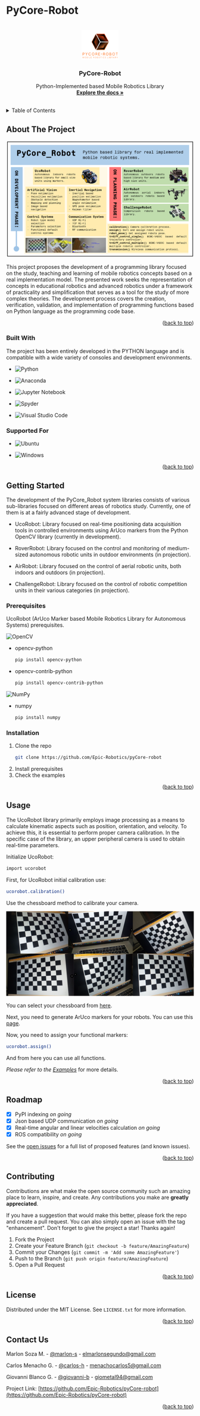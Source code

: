 # PyCore-Robot

<!-- PROJECT LOGO -->
<br />
<div align="center">
  <a href="https://github.com/Epic-Robotics/pyCore-robot">
    <img src="md_resources/Py_core_LOGO.png" alt="Logo" width="100" height="80">
  </a>

  <h3 align="center">PyCore-Robot</h3>

  <p align="center">
    Python-Implemented based Mobile Robotics Library
    <br />
    <a href="https://github.com/Epic-Robotics/pyCore-robot/Documentation"><strong>Explore the docs »</strong></a>
    <br />
    <br />
  </p>
</div>



<!-- TABLE OF CONTENTS -->
<details>
  <summary>Table of Contents</summary>
  <ol>
    <li>
      <a href="#about-the-project">About The Project</a>
      <ul>
        <li><a href="#built-with">Built With</a></li>
        <li><a href="#supported-for">Supported For</a></li>
      </ul>
    </li>
    <li>
      <a href="#getting-started">Getting Started</a>
      <ul>
        <li><a href="#prerequisites">Prerequisites</a></li>
        <li><a href="#installation">Installation</a></li>
      </ul>
    </li>
    <li><a href="#usage">Usage</a></li>
    <li><a href="#roadmap">Roadmap</a></li>
    <li><a href="#contributing">Contributing</a></li>
    <li><a href="#license">License</a></li>
    <li><a href="#contact">Contact</a></li>
  </ol>
</details>



<!-- ABOUT THE PROJECT -->
## About The Project

[![Product Name Screen Shot][product-screenshot]](https://example.com)

This project proposes the development of a programming library focused on the study, teaching and learning of mobile robotics concepts based on a real implementation model. The presented work seeks the representation of concepts in educational robotics and advanced robotics under a framework of practicality and simplification that serves as a tool for the study of more complex theories. The development process covers the creation, verification, validation, and implementation of programming functions based on Python language as the programming code base.



<p align="right">(<a href="#readme-top">back to top</a>)</p>



### Built With

The project has been entirely developed in the PYTHON language and is compatible with a wide variety of consoles and development environments.

* ![Python](https://img.shields.io/badge/python-3670A0?style=for-the-badge&logo=python&logoColor=ffdd54)

* ![Anaconda](https://img.shields.io/badge/Anaconda-%2344A833.svg?style=for-the-badge&logo=anaconda&logoColor=white)

* ![Jupyter Notebook](https://img.shields.io/badge/jupyter-%23FA0F00.svg?style=for-the-badge&logo=jupyter&logoColor=white)

* ![Spyder](https://img.shields.io/badge/Spyder-838485?style=for-the-badge&logo=spyder%20ide&logoColor=maroon)

* ![Visual Studio Code](https://img.shields.io/badge/Visual%20Studio%20Code-0078d7.svg?style=for-the-badge&logo=visual-studio-code&logoColor=white)

### Supported For

* ![Ubuntu](https://img.shields.io/badge/Ubuntu-E95420?style=for-the-badge&logo=ubuntu&logoColor=white)

* ![Windows](https://img.shields.io/badge/Windows-0078D6?style=for-the-badge&logo=windows&logoColor=white)

<p align="right">(<a href="#readme-top">back to top</a>)</p>

<!-- GETTING STARTED -->
## Getting Started

The development of the PyCore_Robot system libraries consists of various sub-libraries focused on different areas of robotics study. Currently, one of them is at a fairly advanced stage of development.

* UcoRobot: Library focused on real-time positioning data acquisition tools in controlled environments using ArUco markers from the Python OpenCV library (currently in development).

* RoverRobot: Library focused on the control and monitoring of medium-sized autonomous robotic units in outdoor environments (in projection).

* AirRobot: Library focused on the control of aerial robotic units, both indoors and outdoors (in projection).

* ChallengeRobot: Library focused on the control of robotic competition units in their various categories (in projection).

### Prerequisites

UcoRobot (ArUco Marker based Mobile
Robotics Library for Autonomous Systems) prerequisites.

![OpenCV](https://img.shields.io/badge/opencv-%23white.svg?style=for-the-badge&logo=opencv&logoColor=white)

* opencv-python
  ```sh
  pip install opencv-python
  ```

* opencv-contrib-python
  ```sh
  pip install opencv-contrib-python
  ```

![NumPy](https://img.shields.io/badge/numpy-%23013243.svg?style=for-the-badge&logo=numpy&logoColor=white)

* numpy
  ```sh
  pip install numpy
  ```

### Installation

1. Clone the repo
   ```sh
   git clone https://github.com/Epic-Robotics/pyCore-robot
   ```
2. Install prerequisites
3. Check the examples

<p align="right">(<a href="#readme-top">back to top</a>)</p>



<!-- USAGE EXAMPLES -->
## Usage

The UcoRobot library primarily employs image processing as a means to calculate kinematic aspects such as position, orientation, and velocity. To achieve this, it is essential to perform proper camera calibration. In the specific case of the library, an upper peripheral camera is used to obtain real-time parameters.

Initialize UcoRobot:

```sh
import ucorobot
```

First, for UcoRobot initial calibration use:

```sh
ucorobot.calibration()
```

Use the chessboard method to calibrate your camera.

[![chessboard_method][chessboard_method]](https://example.com)

You can select your chessboard from [here](https://markhedleyjones.com/projects/calibration-checkerboard-collection).

Next, you need to generate ArUco markers for your robots. You can use this [page](https://fodi.github.io/arucosheetgen/).

Now, you need to assign your functional markers:

```sh
ucorobot.assign()
```
And from here you can use all functions.

_Please refer to the [Examples](https://github.com/Epic-Robotics/pyCore-robot/)_ for more details.

<p align="right">(<a href="#readme-top">back to top</a>)</p>



<!-- ROADMAP -->
## Roadmap

- [x] PyPI indexing _on going_
- [x] Json based UDP communication _on going_
- [x] Real-time angular and linear velocities calculation _on going_
- [x] ROS compatibility _on going_

See the [open issues](https://github.com/othneildrew/Best-README-Template/issues) for a full list of proposed features (and known issues).

<p align="right">(<a href="#readme-top">back to top</a>)</p>



<!-- CONTRIBUTING -->
## Contributing

Contributions are what make the open source community such an amazing place to learn, inspire, and create. Any contributions you make are **greatly appreciated**.

If you have a suggestion that would make this better, please fork the repo and create a pull request. You can also simply open an issue with the tag "enhancement".
Don't forget to give the project a star! Thanks again!

1. Fork the Project
2. Create your Feature Branch (`git checkout -b feature/AmazingFeature`)
3. Commit your Changes (`git commit -m 'Add some AmazingFeature'`)
4. Push to the Branch (`git push origin feature/AmazingFeature`)
5. Open a Pull Request

<p align="right">(<a href="#readme-top">back to top</a>)</p>

<!-- LICENSE -->
## License

Distributed under the MIT License. See `LICENSE.txt` for more information.

<p align="right">(<a href="#readme-top">back to top</a>)</p>



<!-- CONTACT -->
## Contact Us

Marlon Soza M. - [@marlon-s](https://www.linkedin.com/in/k-marlon-soza-m/) - elmarlonsegundo@gmail.com

Carlos Menacho G. - [@carlos-h](https://www.linkedin.com/in/carlos-helsner-menacho-guerra-b933a4119/) - menachocarlos5@gmail.com

Giovanni Blanco G. - [@giovanni-b](https://www.linkedin.com/in/giovanni-alexandro-blanco-gutierrez/) - giometal94@gmail.com

Project Link: [https://github.com/Epic-Robotics/pyCore-robot](https://github.com/Epic-Robotics/pyCore-robot)

<p align="right">(<a href="#readme-top">back to top</a>)</p>





<!-- MARKDOWN LINKS & IMAGES -->
<!-- https://www.markdownguide.org/basic-syntax/#reference-style-links -->
[license-url]: https://github.com/Epic-Robotics/pyCore-robot/LICENSE.txt
[product-screenshot]: md_resources/Graphical.png
[Anaconda]: https://img.shields.io/badge/Anaconda-%2344A833.svg?style=for-the-badge&logo=anaconda&logoColor=white
[Anaconda-url]: https://www.anaconda.com/
[chessboard_method]: md_resources/chessboard_method.png